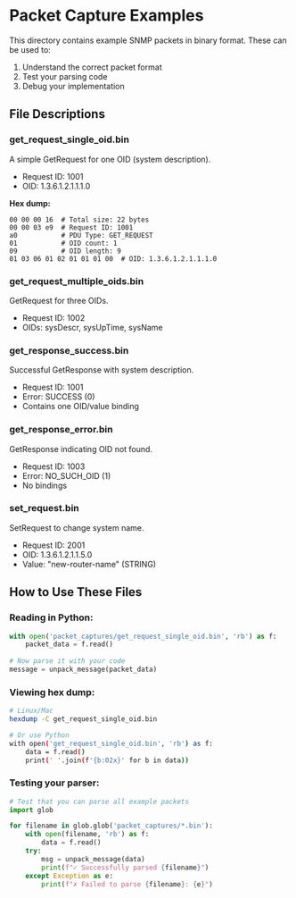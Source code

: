 # Packet Capture Examples

This directory contains example SNMP packets in binary format. These can be used to:
1. Understand the correct packet format
2. Test your parsing code
3. Debug your implementation

## File Descriptions

### get_request_single_oid.bin
A simple GetRequest for one OID (system description).
- Request ID: 1001
- OID: 1.3.6.1.2.1.1.1.0

**Hex dump:**
```
00 00 00 16  # Total size: 22 bytes
00 00 03 e9  # Request ID: 1001
a0           # PDU Type: GET_REQUEST
01           # OID count: 1
09           # OID length: 9
01 03 06 01 02 01 01 01 00  # OID: 1.3.6.1.2.1.1.1.0
```

### get_request_multiple_oids.bin
GetRequest for three OIDs.
- Request ID: 1002
- OIDs: sysDescr, sysUpTime, sysName

### get_response_success.bin
Successful GetResponse with system description.
- Request ID: 1001
- Error: SUCCESS (0)
- Contains one OID/value binding

### get_response_error.bin
GetResponse indicating OID not found.
- Request ID: 1003
- Error: NO_SUCH_OID (1)
- No bindings

### set_request.bin
SetRequest to change system name.
- Request ID: 2001
- OID: 1.3.6.1.2.1.1.5.0
- Value: "new-router-name" (STRING)

## How to Use These Files

### Reading in Python:
```python
with open('packet_captures/get_request_single_oid.bin', 'rb') as f:
    packet_data = f.read()
    
# Now parse it with your code
message = unpack_message(packet_data)
```

### Viewing hex dump:
```bash
# Linux/Mac
hexdump -C get_request_single_oid.bin

# Or use Python
with open('get_request_single_oid.bin', 'rb') as f:
    data = f.read()
    print(' '.join(f'{b:02x}' for b in data))
```

### Testing your parser:
```python
# Test that you can parse all example packets
import glob

for filename in glob.glob('packet_captures/*.bin'):
    with open(filename, 'rb') as f:
        data = f.read()
    try:
        msg = unpack_message(data)
        print(f"✓ Successfully parsed {filename}")
    except Exception as e:
        print(f"✗ Failed to parse {filename}: {e}")
```

